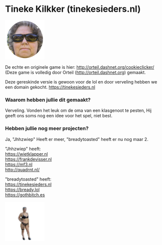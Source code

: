 # Tineke Kilkker (tinekesieders.nl)

<img src="img/perfectCookie.png" width="128">

De echte en originele game is hier: http://orteil.dashnet.org/cookieclicker/ <br />
(Deze game is volledig door Orteil (http://orteil.dashnet.org) gemaakt. <br />

Deze gereskinde versie is gewoon voor de lol en door verveling hebben we een domain gekocht.
https://tinekesieders.nl <br />

### Waarom hebben jullie dit gemaakt?

Verveling. Vonden het leuk om de oma van een klasgenoot te pesten, Hij geeft ons soms nog een idee voor het spel, niet best.

### Hebben jullie nog meer projecten?

Ja, "Jhhzwiep" Heeft er meer, "breadytoasted" heeft er nu nog maar 2.

"Jhhzwiep" heeft: <br />
https://wietklapper.nl <br />
https://frankdevisser.nl <br />
https://mf3.nl <br />
http://quadrnt.nl/ <br />

"breadytoasted" heeft: <br />
https://tinekesieders.nl <br />
https://bready.lol <br />
https://gothbitch.es <br />


<img src="img/workerGrandma.png" width="128">
